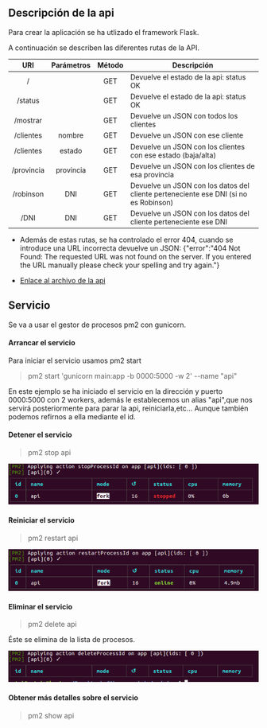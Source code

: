 ## Descripción de la api
Para crear la aplicación se ha utlizado el framework Flask.

A continuación se describen las diferentes rutas de la API.

| URI | Parámetros | Método | Descripción |
| :---: | :---: | :---: |---|
| / | | GET | Devuelve el estado de la api: status OK |
| /status | | GET | Devuelve el estado de la api: status OK |
| /mostrar | | GET | Devuelve un JSON con todos los clientes |
| /clientes | nombre | GET | Devuelve un JSON con ese cliente |
| /clientes | estado | GET | Devuelve un JSON con los clientes con ese estado (baja/alta)|
| /provincia | provincia| GET | Devuelve un JSON con los clientes de esa provincia |
| /robinson | DNI | GET | Devuelve un JSON con los datos del cliente perteneciente ese DNI (si no es Robinson) |
| /DNI | DNI| GET | Devuelve un JSON con los datos del cliente perteneciente ese DNI  |

 - Además de estas rutas, se ha controlado el error 404, cuando se introduce una URL incorrecta devuelve un JSON: {"error":"404 Not Found: The requested URL was not found on the server. If you entered the URL manually please check your spelling and try again."}


- [Enlace al archivo de la api](https://github.com/patriciamaldonado/GestEnergy/blob/master/src/main.py)

## Servicio

Se va a usar el gestor de procesos pm2 con gunicorn.

#### Arrancar el servicio
Para iniciar el servicio usamos pm2 start

> pm2 start 'gunicorn main:app -b 0000:5000 -w 2' --name "api"

En este ejemplo se ha iniciado el servicio en la dirección y puerto 0000:5000 con 2 workers, además le establecemos un alias "api",que nos servirá posteriormente para parar la api, reiniciarla,etc... Aunque también podemos refirnos a ella mediante el id.

#### Detener el servicio

> pm2 stop api

   ![stop](images/pm2_stop.png)

#### Reiniciar el servicio

> pm2 restart api

   ![stop](images/pm2_restart.png)

#### Eliminar el servicio

> 	pm2 delete api

Éste se elimina de la lista de procesos.

 ![stop](images/pm2_delete.png)

#### Obtener más detalles sobre el servicio

> pm2 show api
